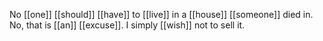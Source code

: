 No [[one]] [[should]] [[have]] to [[live]] in a [[house]] [[someone]] died in. No, that is [[an]] [[excuse]]. I simply [[wish]] not to sell it.